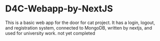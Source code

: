 # D4C-Webapp-by-NextJS
This is a basic web app for the door for cat project. It has a login, logout, and registration system, connected to MongoDB, written by nextjs, and used for university work. not yet completed
